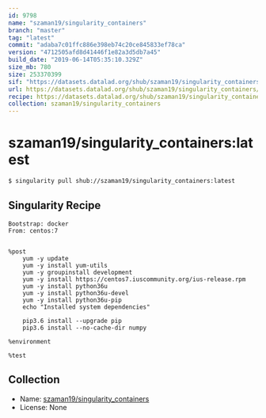 ```yaml
---
id: 9798
name: "szaman19/singularity_containers"
branch: "master"
tag: "latest"
commit: "adaba7c01ffc886e398eb74c20ce845833ef78ca"
version: "4712505afd8d41446f1e82a3d5db7a45"
build_date: "2019-06-14T05:35:10.329Z"
size_mb: 780
size: 253370399
sif: "https://datasets.datalad.org/shub/szaman19/singularity_containers/latest/2019-06-14-adaba7c0-4712505a/4712505afd8d41446f1e82a3d5db7a45.simg"
url: https://datasets.datalad.org/shub/szaman19/singularity_containers/latest/2019-06-14-adaba7c0-4712505a/
recipe: https://datasets.datalad.org/shub/szaman19/singularity_containers/latest/2019-06-14-adaba7c0-4712505a/Singularity
collection: szaman19/singularity_containers
---
```


# szaman19/singularity_containers:latest

```bash
$ singularity pull shub://szaman19/singularity_containers:latest
```

## Singularity Recipe

```singularity
Bootstrap: docker
From: centos:7


%post 
	yum -y update
	yum -y install yum-utils
	yum -y groupinstall development
	yum -y install https://centos7.iuscommunity.org/ius-release.rpm
	yum -y install python36u
	yum -y install python36u-devel
	yum -y install python36u-pip	
	echo "Installed system dependencies"
	
	pip3.6 install --upgrade pip	
	pip3.6 install --no-cache-dir numpy
	
%environment 
	
%test
```

## Collection

 - Name: [szaman19/singularity_containers](https://github.com/szaman19/singularity_containers)
 - License: None

